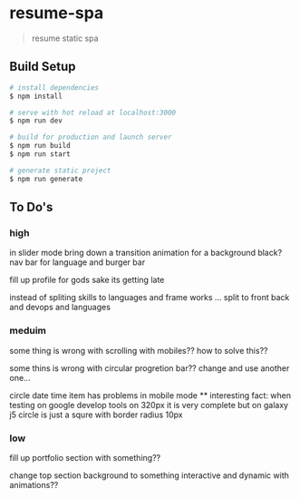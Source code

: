 # resume-spa

> resume static spa

## Build Setup

```bash
# install dependencies
$ npm install

# serve with hot reload at localhost:3000
$ npm run dev

# build for production and launch server
$ npm run build
$ npm run start

# generate static project
$ npm run generate
```

## To Do's

### high
in slider mode bring down a transition animation for a background black? nav bar for language and burger bar

fill up profile for gods sake its getting late 

instead of spliting skills to languages and frame works ... split to front back and devops and languages

### meduim
some thing is wrong with scrolling with mobiles?? how to solve this??

some thins is wrong with circular progretion bar?? change and use another one...

circle date time item has problems in mobile mode ** interesting fact: when testing on google develop tools on 320px it is very complete but on galaxy j5 circle is just a squre with border radius 10px

### low
fill up portfolio section with something??

change top section background to something interactive and dynamic with animations??